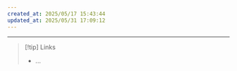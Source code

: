 ```yaml
---
created_at: 2025/05/17 15:43:44
updated_at: 2025/05/31 17:09:12
---
```

---

> [!tip] Links
> - ...
